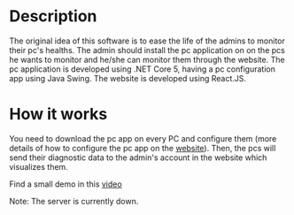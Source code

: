 # Description
The original idea of this software is to ease the life of the admins to monitor their pc's healths. The admin should install the pc application on on the pcs he wants to monitor and he/she can monitor them through the website.
The pc application is developed using .NET Core 5, having a pc configuration app using Java Swing.
The website is developed using React.JS.
# How it works
You need to download the pc app on every PC and configure them (more details of how to configure the pc app on the [website](https://psee.netlify.app/)). Then, the pcs will send their diagnostic data to the admin's account in the website which visualizes them.

Find a small demo in this [video](https://www.youtube.com/embed/lpWhiEjm-Do)

Note: The server is currently down.
